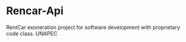 # Rencar-Api
RentCar exoneration project for software development with proprietary code class. UNAPEC

